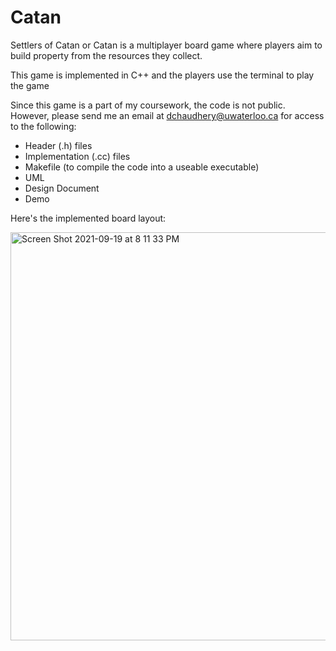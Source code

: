 # Catan
Settlers of Catan or Catan is a multiplayer board game where players aim to build property from the resources they collect.

This game is implemented in C++ and the players use the terminal to play the game

Since this game is a part of my coursework, the code is not public. However, please send me an email at dchaudhery@uwaterloo.ca for access to the following: 

- Header (.h) files
- Implementation (.cc) files
- Makefile (to compile the code into a useable executable)
- UML
- Design Document
- Demo

Here's the implemented board layout:

<img width="653" alt="Screen Shot 2021-09-19 at 8 11 33 PM" src="https://user-images.githubusercontent.com/51206938/133947493-59cc571c-745c-4192-8cc3-fa1c8622ec03.png">

